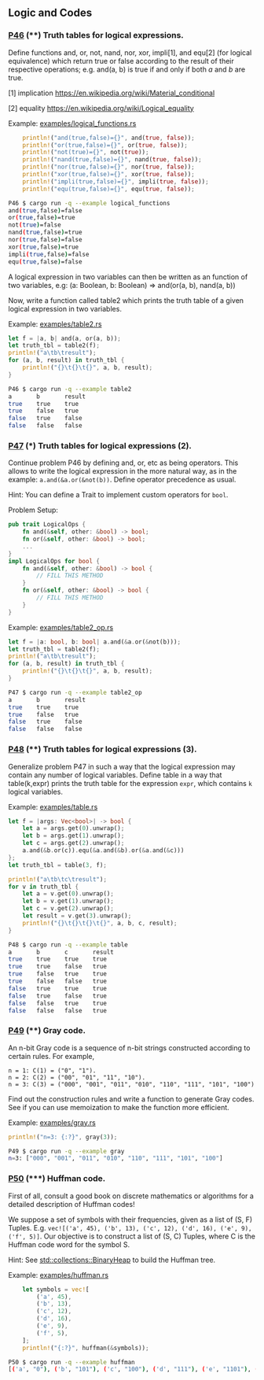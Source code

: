## Logic and Codes

### [P46](./P46/src/lib.rs) (**) Truth tables for logical expressions.

Define functions and, or, not, nand, nor, xor, impli[1], and equ[2] (for logical equivalence) which return true or false according to the result of their respective operations; e.g. and(a, b) is true if and only if both _a_ and _b_ are true.

[1] implication https://en.wikipedia.org/wiki/Material_conditional

[2] equality https://en.wikipedia.org/wiki/Logical_equality

Example: [examples/logical_functions.rs](./P46/examples/logical_functions.rs)
```rust
    println!("and(true,false)={}", and(true, false));
    println!("or(true,false)={}", or(true, false));
    println!("not(true)={}", not(true));
    println!("nand(true,false)={}", nand(true, false));
    println!("nor(true,false)={}", nor(true, false));
    println!("xor(true,false)={}", xor(true, false));
    println!("impli(true,false)={}", impli(true, false));
    println!("equ(true,false)={}", equ(true, false));
```

```bash
P46 $ cargo run -q --example logical_functions
and(true,false)=false
or(true,false)=true
not(true)=false
nand(true,false)=true
nor(true,false)=false
xor(true,false)=true
impli(true,false)=false
equ(true,false)=false
```

A logical expression in two variables can then be written as an function of two variables, e.g: (a: Boolean, b: Boolean) => and(or(a, b), nand(a, b))

Now, write a function called table2 which prints the truth table of a given logical expression in two variables.

Example: [examples/table2.rs](./P46/examples/table2.rs)
```rust
let f = |a, b| and(a, or(a, b));
let truth_tbl = table2(f);
println!("a\tb\tresult");
for (a, b, result) in truth_tbl {
    println!("{}\t{}\t{}", a, b, result);
}
```

```bash
P46 $ cargo run -q --example table2
a       b       result
true    true    true
true    false   true
false   true    false
false   false   false
```

### [P47](./P47/src/lib.rs) (*) Truth tables for logical expressions (2).

Continue problem P46 by defining and, or, etc as being operators. This allows to write the logical expression in the more natural way, as in the example: `a.and(&a.or(&not(b))`. Define operator precedence as usual.

Hint: You can define a Trait to implement custom operators for `bool`.

Problem Setup:
```rust
pub trait LogicalOps {
    fn and(&self, other: &bool) -> bool;
    fn or(&self, other: &bool) -> bool;
    ...
}
impl LogicalOps for bool {
    fn and(&self, other: &bool) -> bool {
        // FILL THIS METHOD
    }
    fn or(&self, other: &bool) -> bool {
        // FILL THIS METHOD
    }
}
```

Example: [examples/table2_op.rs](./P47/examples/table2_op.rs)
```rust
let f = |a: bool, b: bool| a.and(&a.or(&not(b)));
let truth_tbl = table2(f);
println!("a\tb\tresult");
for (a, b, result) in truth_tbl {
    println!("{}\t{}\t{}", a, b, result);
}
```

```bash
P47 $ cargo run -q --example table2_op
a       b       result
true    true    true
true    false   true
false   true    false
false   false   false
```

### [P48](./P48/src/lib.rs) (**) Truth tables for logical expressions (3).

Generalize problem P47 in such a way that the logical expression may contain any number of logical variables. Define table in a way that table(k,expr) prints the truth table for the expression `expr`, which contains `k` logical variables.

Example: [examples/table.rs](./P48/examples/table.rs)
```rust
let f = |args: Vec<bool>| -> bool {
    let a = args.get(0).unwrap();
    let b = args.get(1).unwrap();
    let c = args.get(2).unwrap();
    a.and(&b.or(c)).equ(&a.and(&b).or(&a.and(&c)))
};
let truth_tbl = table(3, f);

println!("a\tb\tc\tresult");
for v in truth_tbl {
    let a = v.get(0).unwrap();
    let b = v.get(1).unwrap();
    let c = v.get(2).unwrap();
    let result = v.get(3).unwrap();
    println!("{}\t{}\t{}\t{}", a, b, c, result);
}
```

```bash
P48 $ cargo run -q --example table
a       b       c       result
true    true    true    true
true    true    false   true
true    false   true    true
true    false   false   true
false   true    true    true
false   true    false   true
false   false   true    true
false   false   false   true
```

### [P49](./P49/src/lib.rs) (**) Gray code.

An n-bit Gray code is a sequence of n-bit strings constructed according to certain rules. For example,

```
n = 1: C(1) = ("0", "1").
n = 2: C(2) = ("00", "01", "11", "10").
n = 3: C(3) = ("000", "001", "011", "010", "110", "111", "101", "100")
```

Find out the construction rules and write a function to generate Gray codes. See if you can use memoization to make the function more efficient.

Example: [examples/gray.rs](./P49/examples/gray.rs)
```rust
println!("n=3: {:?}", gray(3));
```

```bash
P49 $ cargo run -q --example gray
n=3: ["000", "001", "011", "010", "110", "111", "101", "100"]
```

### [P50](./P50/src/lib.rs) (***) Huffman code.

First of all, consult a good book on discrete mathematics or algorithms for a detailed description of Huffman codes!

We suppose a set of symbols with their frequencies, given as a list of (S, F) Tuples. E.g. `vec![('a', 45), ('b', 13), ('c', 12), ('d', 16), ('e', 9), ('f', 5)]`. Our objective is to construct a list of (S, C) Tuples, where C is the Huffman code word for the symbol S.

Hint: See [std::collections::BinaryHeap](https://doc.rust-lang.org/std/collections/struct.BinaryHeap.html) to build the Huffman tree.

Example: [examples/huffman.rs](./P50/examples/huffman.rs)
```rust
    let symbols = vec![
        ('a', 45),
        ('b', 13),
        ('c', 12),
        ('d', 16),
        ('e', 9),
        ('f', 5),
    ];
    println!("{:?}", huffman(&symbols));
```

```bash
P50 $ cargo run -q --example huffman
[('a', "0"), ('b', "101"), ('c', "100"), ('d', "111"), ('e', "1101"), ('f', "1100")]
```